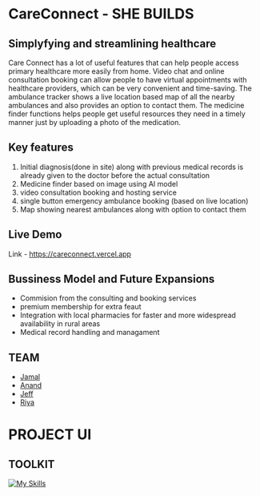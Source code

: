 # CareConnect - SHE BUILDS 
## Simplyfying and streamlining healthcare

Care Connect has a lot of useful features that can help people access primary healthcare more easily from home. Video chat and online consultation booking can allow people to have virtual appointments with healthcare providers, which can be very convenient and time-saving. The ambulance tracker shows a live location based map of all the nearby ambulances and also provides an option to contact them. The medicine finder functions helps people get useful resources they need in a timely manner just by uploading a photo of the medication.


## Key features
1. Initial diagnosis(done in site) along with previous medical records is already given to the doctor before the actual consultation
2. Medicine finder based on image using AI model
3. video consultation booking and hosting service
4. single button emergency ambulance booking (based on live location)
5. Map showing nearest ambulances along with option to contact them


##
## Live Demo
Link - https://careconnect.vercel.app

## Bussiness Model and Future Expansions
- Commision from the consulting and booking services
- premium membership for extra feaut
- Integration with local pharmacies for faster and more widespread    availability in rural areas
- Medical record handling and managament



## TEAM
- [Jamal](https://github.com/jamaljm)
- [Anand](https://github.com/zodwick)
- [Jeff](https://github.com/jeffprakash)
- [Riya](https://github.com/milkbreadzee)

# PROJECT UI

## TOOLKIT
[![My Skills](https://skillicons.dev/icons?i=nextjs,firebase,tailwind,vercel,tensorflow,css)](https://skillicons.dev)
